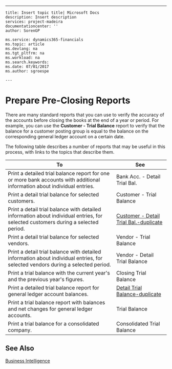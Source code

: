---
    title: Insert topic title| Microsoft Docs
    description: Insert description
    services: project-madeira
    documentationcenter: ''
    author: SorenGP

    ms.service: dynamics365-financials
    ms.topic: article
    ms.devlang: na
    ms.tgt_pltfrm: na
    ms.workload: na
    ms.search.keywords:
    ms.date: 07/01/2017
    ms.author: sgroespe

    ---
# Prepare Pre-Closing Reports
There are many standard reports that you can use to verify the accuracy of the accounts before closing the books at the end of a year or period. For example, you can use the **Customer \- Trial Balance** report to verify that the balance for a customer posting group is equal to the balance on the corresponding general ledger account on a certain date.  
  
 The following table describes a number of reports that may be useful in this process, with links to the topics that describe them.  
  
|**To**|**See**|  
|------------|-------------|  
|Print a detailed trial balance report for one or more bank accounts with additional information about individual entries.|Bank Acc. \- Detail Trial Bal.|  
|Print a detail trial balance for selected customers.|Customer \- Trial Balance|  
|Print a detail trial balance with detailed information about individual entries, for selected customers during a selected period.|[Customer \- Detail Trial Bal.\-duplicate](../Topic/\($%20R_104%20Customer%20-%20Detail%20Trial%20Bal.%20$\)-duplicate.md)|  
|Print a detail trial balance for selected vendors.|Vendor \- Trial Balance|  
|Print a detail trial balance with detailed information about individual entries, for selected vendors during a selected period.|Vendor \- Detail Trial Balance|  
|Print a trial balance with the current year's and the previous year's figures.|Closing Trial Balance|  
|Print a detailed trial balance report for general ledger account balances.|[Detail Trial Balance\-duplicate](../Topic/\($%20R_4%20Detail%20Trial%20Balance%20$\)-duplicate.md)|  
|Print a trial balance report with balances and net changes for general ledger accounts.|Trial Balance|  
|Print a trial balance for a consolidated company.|Consolidated Trial Balance|  
  
## See Also  
 [Business Intelligence](../BusinessIntelligence/business-intelligence.md)